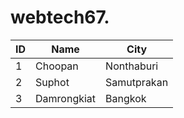 # webtech67.
<table class="table table-hover">
 <thead>
 <tr>
 <th>ID</th>
 <th>Name</th>
 <th>City</th>
 </tr>
 </thead>
 <tbody>
<tr><td>1</td><td>Choopan</td><td>Nonthaburi</td></tr>
<tr><td>2</td><td>Suphot</td><td>Samutprakan</td></tr>
<tr><td>3</td><td>Damrongkiat</td><td>Bangkok</td></tr>
 </tbody>
 </table>
